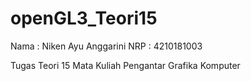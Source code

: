 # openGL3_Teori15

Nama  : Niken Ayu Anggarini
NRP   : 4210181003

Tugas Teori 15
Mata Kuliah Pengantar Grafika Komputer
